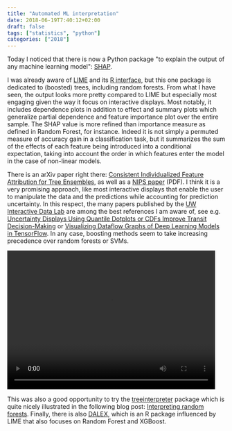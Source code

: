```yaml
---
title: "Automated ML interpretation"
date: 2018-06-19T7:40:12+02:00
draft: false
tags: ["statistics", "python"]
categories: ["2018"]
---
```


Today I noticed that there is now a Python package "to explain the output of any machine learning model": [SHAP](https://github.com/slundberg/shap).

<!--more-->

I was already aware of [LIME](https://www.oreilly.com/learning/introduction-to-local-interpretable-model-agnostic-explanations-lime) and its [R interface](https://github.com/thomasp85/lime), but this one package is dedicated to (boosted) trees, including random forests. From what I have seen, the output looks more pretty compared to LIME but especially most engaging given the way it focus on interactive displays. Most notably, it includes dependence plots in addition to effect and summary plots which generalize partial dependence and feature importance plot over the entire sample. The SHAP value is more refined than importance measure as defined in Random Forest, for instance. Indeed it is not simply a permuted measure of accuracy gain in a classification task, but it summarizes the sum of the effects of each feature being introduced into a conditional expectation, taking into account the order in which features enter the model in the case of non-linear models.

There is an arXiv paper right there: [Consistent Individualized Feature Attribution for Tree Ensembles](https://arxiv.org/abs/1802.03888), as well as a [NIPS paper](http://papers.nips.cc/paper/7062-a-unified-approach-to-interpreting-model-predictions.pdf) (PDF). I think it is a very promising approach, like most interactive displays that enable the user to manipulate the data and the predictions while accounting for prediction uncertainty. In this respect, the many papers published by the [UW Interactive Data Lab](http://idl.cs.washington.edu) are among the best references I am aware of, see e.g. [Uncertainty Displays Using Quantile Dotplots or CDFs Improve Transit Decision-Making](http://idl.cs.washington.edu/papers/uncertainty-bus) or [Visualizing Dataflow Graphs of Deep Learning Models in TensorFlow](http://idl.cs.washington.edu/papers/tfgraph). In any case, boosting methods seem to take increasing precedence over random forests or SVMs.

<video width="480" height="320" controls="controls">
<source src="/img/shap.mp4" type="video/mp4">
</video>

This was also a good opportunity to try the [treeinterpreter](https://github.com/andosa/treeinterpreter) package which is quite nicely illustrated in the following blog post: [Interpreting random forests](http://blog.datadive.net/interpreting-random-forests/).
Finally, there is also [DALEX](https://github.com/pbiecek/DALEX/), which is an R package influenced by LIME that also focuses on Random Forest and XGBoost.

